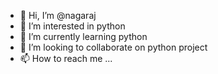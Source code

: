 - 👋 Hi, I’m @nagaraj
- 👀 I’m interested in python
- 🌱 I’m currently learning python 
- 💞️ I’m looking to collaborate on python project 
- 📫 How to reach me ...

<!---
nagaraju2508/nagaraju2508 is a ✨ special ✨ repository because its `README.md` (this file) appears on your GitHub profile.
You can click the Preview link to take a look at your changes.
--->

